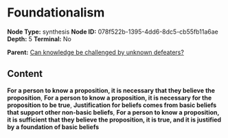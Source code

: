 # Foundationalism

**Node Type:** synthesis
**Node ID:** 078f522b-1395-4dd6-8dc5-cb55fb11a6ae
**Depth:** 5
**Terminal:** No

**Parent:** [Can knowledge be challenged by unknown defeaters?](can-knowledge-be-challenged-by-unknown-defeaters-antithesis-09ce38c1-1e3d-4bcb-bd87-5f656589becf.md)

## Content

**For a person to know a proposition, it is necessary that they believe the proposition**, **For a person to know a proposition, it is necessary for the proposition to be true**, **Justification for beliefs comes from basic beliefs that support other non-basic beliefs**, **For a person to know a proposition, it is sufficient that they believe the proposition, it is true, and it is justified by a foundation of basic beliefs**

